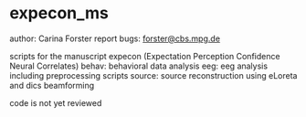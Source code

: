 # expecon_ms

author: Carina Forster
report bugs: forster@cbs.mpg.de

scripts for the manuscript expecon (Expectation Perception Confidence Neural Correlates)
behav: behavioral data analysis
eeg: eeg analysis including preprocessing scripts
source: source reconstruction using eLoreta and dics beamforming

code is not yet reviewed
